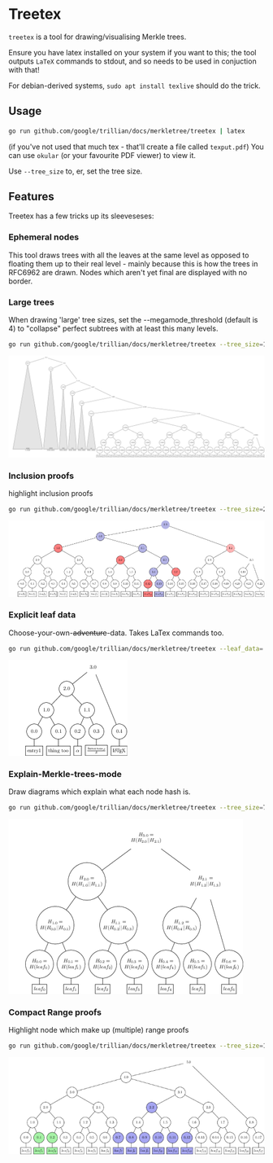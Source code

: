 Treetex
=======

`treetex` is a tool for drawing/visualising Merkle trees.

Ensure you have latex installed on your system if you want to this; the tool
outputs `LaTeX` commands to stdout, and so needs to be used in conjuction with
that!

For debian-derived systems, `sudo apt install texlive` should do the trick.


Usage
-----

```bash
go run github.com/google/trillian/docs/merkletree/treetex | latex
```
(if you've not used that much tex - that'll create a file called `texput.pdf`)
You can use `okular` (or your favourite PDF viewer) to view it.

Use `--tree_size` to, er, set the tree size.


Features
--------
Treetex has a few tricks up its sleeveseses:

### Ephemeral nodes

This tool draws trees with all the leaves at the same level as opposed to floating them up to their real level - mainly because this is how the trees in RFC6962 are drawn.
Nodes which aren't yet final are displayed with no border.

### Large trees
When drawing 'large' tree sizes, set the --megamode_threshold (default is 4) to "collapse" perfect subtrees with at least this many levels.

```bash
go run github.com/google/trillian/docs/merkletree/treetex --tree_size=100023 --megamode_threshold=4
```
![large tree](images/large.png)


### Inclusion proofs
highlight inclusion proofs

```bash
go run github.com/google/trillian/docs/merkletree/treetex --tree_size=23 --inclusion=13
```

![inclusion proof](images/inclusion.png)

### Explicit leaf data
Choose-your-own-~~adventure~~-data.
Takes LaTex commands too.

```bash
go run github.com/google/trillian/docs/merkletree/treetex --leaf_data='entry1,thing too,${\alpha}$,${\frac{bananas_{\beta}}{\delta}}$,{\LaTeX}'
```

![leaf data](images/leafdata.png)

### Explain-Merkle-trees-mode
Draw diagrams which explain what each node hash is.

```bash
go run github.com/google/trillian/docs/merkletree/treetex --tree_size=7 --node_format=hash
```

![hash mode](images/hashmode.png)

### Compact Range proofs
Highlight node which make up (multiple) range proofs

```bash
go run github.com/google/trillian/docs/merkletree/treetex --tree_size=18 --ranges=1:3,7:13
```

![compact ranges](images/compactrange.png)


